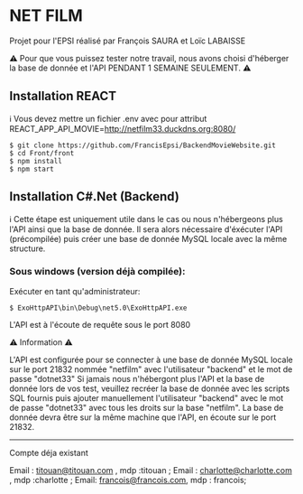 # NET FILM
Projet pour l'EPSI réalisé par François SAURA et Loïc LABAISSE

⚠️ Pour que vous puissez tester notre travail, nous avons choisi d'héberger la base de donnée et l'API PENDANT 1 SEMAINE SEULEMENT. ⚠️

## Installation REACT

ℹ️ Vous devez mettre un fichier .env avec pour attribut REACT_APP_API_MOVIE=http://netfilm33.duckdns.org:8080/
```
$ git clone https://github.com/FrancisEpsi/BackendMovieWebsite.git
$ cd Front/front
$ npm install
$ npm start
```


## Installation C#.Net (Backend)

ℹ️ Cette étape est uniquement utile dans le cas ou nous n'hébergeons plus l'API ainsi que la base de donnée.
Il sera alors nécessaire d'éxécuter l'API (précompilée) puis créer une base de donnée MySQL locale avec la même structure.

### Sous windows (version déjà compilée):

Exécuter en tant qu'administrateur:
```
$ ExoHttpAPI\bin\Debug\net5.0\ExoHttpAPI.exe
```

L'API est à l'écoute de requête sous le port 8080

⚠️ Information ⚠️

L'API est configurée pour se connecter à une base de donnée MySQL locale sur le port 21832 nommée "netfilm" avec l'utilisateur "backend" et le mot de passe "dotnet33"
Si jamais nous n'hébergont plus l'API et la base de donnée lors de vos test, veuillez recréer la base de donnée avec les scripts SQL fournis puis ajouter manuellement l'utilisateur "backend" avec le mot de passe "dotnet33" avec tous les droits sur la base "netfilm".
La base de donnée devra être sur la même machine que l'API, en écoute sur le port 21832.

***
Compte déja existant 

Email : titouan@titouan.com , mdp :titouan ;
Email : charlotte@charlotte.com , mdp :charlotte ;
Email: francois@francois.com, mdp : francois;
